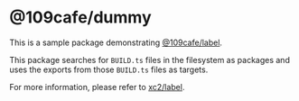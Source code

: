 # @109cafe/dummy

This is a sample package demonstrating [@109cafe/label](https://github.com/xc2/label).

This package searches for `BUILD.ts` files in the filesystem as packages and uses the exports from those `BUILD.ts` files as targets.

For more information, please refer to [xc2/label](https://github.com/xc2/label).